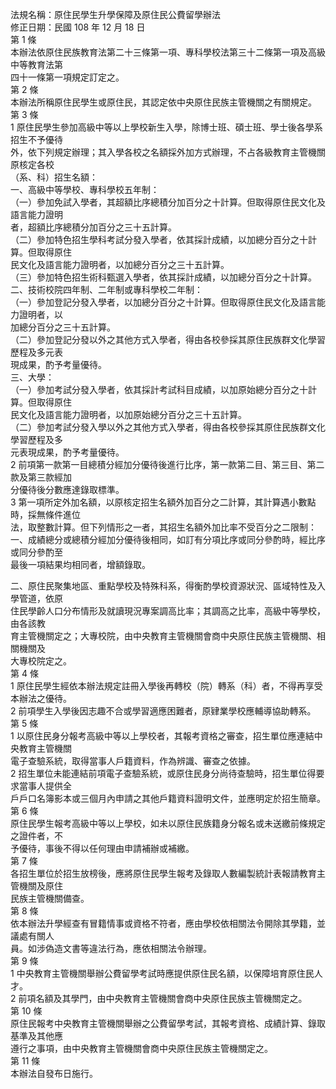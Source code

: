 法規名稱：原住民學生升學保障及原住民公費留學辦法  
修正日期：民國 108 年 12 月 18 日  
第 1 條  
本辦法依原住民族教育法第二十三條第一項、專科學校法第三十二條第一項及高級中等教育法第  
四十一條第一項規定訂定之。  
第 2 條  
本辦法所稱原住民學生或原住民，其認定依中央原住民族主管機關之有關規定。  
第 3 條  
1 原住民學生參加高級中等以上學校新生入學，除博士班、碩士班、學士後各學系招生不予優待  
外，依下列規定辦理；其入學各校之名額採外加方式辦理，不占各級教育主管機關原核定各校  
（系、科）招生名額：  
一、高級中等學校、專科學校五年制：  
（一）參加免試入學者，其超額比序總積分加百分之十計算。但取得原住民文化及語言能力證明  
者，超額比序總積分加百分之三十五計算。  
（二）參加特色招生學科考試分發入學者，依其採計成績，以加總分百分之十計算。但取得原住  
民文化及語言能力證明者，以加總分百分之三十五計算。  
（三）參加特色招生術科甄選入學者，依其採計成績，以加總分百分之十計算。  
二、技術校院四年制、二年制或專科學校二年制：  
（一）參加登記分發入學者，以加總分百分之十計算。但取得原住民文化及語言能力證明者，以  
加總分百分之三十五計算。  
（二）參加登記分發以外之其他方式入學者，得由各校參採其原住民族群文化學習歷程及多元表  
現成果，酌予考量優待。  
三、大學：  
（一）參加考試分發入學者，依其採計考試科目成績，以加原始總分百分之十計算。但取得原住  
民文化及語言能力證明者，以加原始總分百分之三十五計算。  
（二）參加考試分發入學以外之其他方式入學者，得由各校參採其原住民族群文化學習歷程及多  
元表現成果，酌予考量優待。  
2 前項第一款第一目總積分經加分優待後進行比序，第一款第二目、第三目、第二款及第三款經加  
分優待後分數應達錄取標準。  
3 第一項所定外加名額，以原核定招生名額外加百分之二計算，其計算遇小數點時，採無條件進位  
法，取整數計算。但下列情形之一者，其招生名額外加比率不受百分之二限制：  
一、成績總分或總積分經加分優待後相同，如訂有分項比序或同分參酌時，經比序或同分參酌至  
最後一項結果均相同者，增額錄取。  


二、原住民聚集地區、重點學校及特殊科系，得衡酌學校資源狀況、區域特性及入學管道，依原  
住民學齡人口分布情形及就讀現況專案調高比率；其調高之比率，高級中等學校，由各該教  
育主管機關定之；大專校院，由中央教育主管機關會商中央原住民族主管機關、相關機關及  
大專校院定之。  
第 4 條  
1 原住民學生經依本辦法規定註冊入學後再轉校（院）轉系（科）者，不得再享受本辦法之優待。  
2 前項學生入學後因志趣不合或學習適應困難者，原肄業學校應輔導協助轉系。  
第 5 條  
1 以原住民身分報考高級中等以上學校者，其報考資格之審查，招生單位應連結中央教育主管機關  
電子查驗系統，取得當事人戶籍資料，作為辨識、審查之依據。  
2 招生單位未能連結前項電子查驗系統，或原住民身分尚待查驗時，招生單位得要求當事人提供全  
戶戶口名簿影本或三個月內申請之其他戶籍資料證明文件，並應明定於招生簡章。  
第 6 條  
原住民學生報考高級中等以上學校，如未以原住民族籍身分報名或未送繳前條規定之證件者，不  
予優待，事後不得以任何理由申請補辦或補繳。  
第 7 條  
各招生單位於招生放榜後，應將原住民學生報考及錄取人數編製統計表報請教育主管機關及原住  
民族主管機關備查。  
第 8 條  
依本辦法升學經查有冒籍情事或資格不符者，應由學校依相關法令開除其學籍，並議處有關人  
員。如涉偽造文書等違法行為，應依相關法令辦理。  
第 9 條  
1 中央教育主管機關舉辦公費留學考試時應提供原住民名額，以保障培育原住民人才。  
2 前項名額及其學門，由中央教育主管機關會商中央原住民族主管機關定之。  
第 10 條  
原住民報考中央教育主管機關舉辦之公費留學考試，其報考資格、成績計算、錄取基準及其他應  
遵行之事項，由中央教育主管機關會商中央原住民族主管機關定之。  
第 11 條  
本辦法自發布日施行。  


